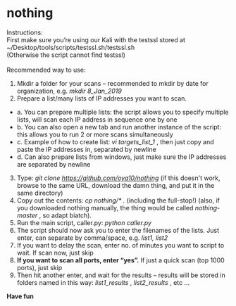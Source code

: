 # nothing
Instructions:\
First make sure you’re using our Kali with the testssl stored at ~/Desktop/tools/scripts/testssl.sh/testssl.sh\
(Otherwise the script cannot find testssl)\
\
Recommended way to use:
1. Mkdir a folder for your scans – recommended to mkdir by date for organization, e.g. *mkdir 8_Jan_2019*
2. Prepare a list/many lists of IP addresses you want to scan.
  * a. You can prepare multiple lists: the script allows you to specify multiple lists, will scan each IP address in sequence one by one
  * b.	You can also open a new tab and run another instance of the script: this allows you to run 2 or more scans simultaneously
  * c.	Example of how to create list: *vi targets_list_1* , then just copy and paste the IP addresses in, separated by newline
  * d.	Can also prepare lists from windows, just make sure the IP addresses are separated by newline
3. Type: _git clone https://github.com/oya10/nothing_ (if this doesn't work, browse to the same URL, download the damn thing, and put it in the same directory)
4. Copy out the contents: _cp nothing/* ._ (including the full-stop!) (also, if you downloaded nothing manually, the thing would be called _nothing-master_ , so adapt biatch).
5. Run the main script, caller.py: _python caller.py_
6. The script should now ask you to enter the filenames of the lists. Just enter, can separate by comma/space, e.g. *list1, list2*
7. If you want to delay the scan, enter no. of minutes you want to script to wait. If scan now, just skip
8. **If you want to scan all ports, enter “yes”.** If just a quick scan (top 1000 ports), just skip
9. Then hit another enter, and wait for the results – results will be stored in folders named in this way: _list1_results_ , _list2_results_ , etc …

**Have fun**
